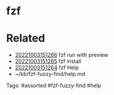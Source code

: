 # fzf

# Related
- [20221003151266](/zet/20221003151266/README.md) fzf run with preview
- [20221003151265](/zet/20221003151265/README.md) fzf install
- [20221003151264](/zet/20221003151264/README.md) fzf Help
- ~/kb/fzf-fuzzy-find/help.md

Tags:
    #assorted #fzf-fuzzy-find #help
